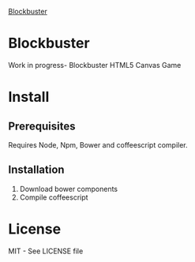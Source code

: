[Blockbuster](https://raw2.github.com/HPieters/Blockbuster/master/readme/logo.png "Blockbuster")

# Blockbuster

Work in progress- Blockbuster HTML5 Canvas Game

# Install

## Prerequisites

Requires Node, Npm, Bower and coffeescript compiler. 

## Installation

1. 	Download bower components
2. 	Compile coffeescript

# License

MIT - See LICENSE file